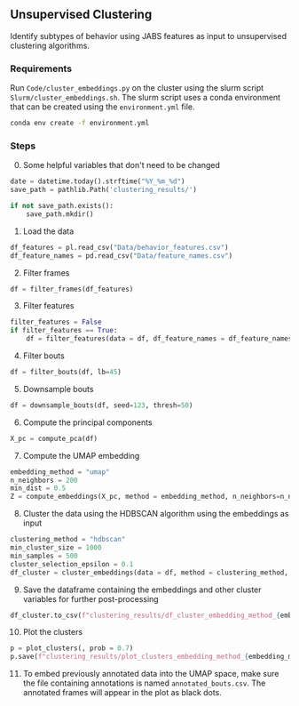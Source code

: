 ## Unsupervised Clustering
Identify subtypes of behavior using JABS features as input to unsupervised clustering algorithms.

### Requirements 
Run ```Code/cluster_embeddings.py``` on the cluster using the slurm script ```Slurm/cluster_embeddings.sh```. The slurm script uses a conda environment that can be created using the ```environment.yml``` file.
```bash
conda env create -f environment.yml
```

### Steps

0. Some helpful variables that don't need to be changed
```python
date = datetime.today().strftime("%Y_%m_%d")
save_path = pathlib.Path('clustering_results/')

if not save_path.exists():
    save_path.mkdir()
```

1. Load the data
```python
df_features = pl.read_csv("Data/behavior_features.csv")
df_feature_names = pd.read_csv("Data/feature_names.csv")
```

2. Filter frames
```python
df = filter_frames(df_features)
```

3. Filter features
```python
filter_features = False
if filter_features == True:
    df = filter_features(data = df, df_feature_names = df_feature_names, filter_features = ["TAIL", "corner"]) #filters/removes features that contain the strings "TAIL" or "corner"
```

4. Filter bouts
```python
df = filter_bouts(df, lb=45)
```

5. Downsample bouts
```python
df = downsample_bouts(df, seed=123, thresh=50)
```

6. Compute the principal components 
```python
X_pc = compute_pca(df)
```

7. Compute the UMAP embedding
```python
embedding_method = "umap"
n_neighbors = 200
min_dist = 0.5 
Z = compute_embeddings(X_pc, method = embedding_method, n_neighbors=n_neighbors, min_dist=min_dist)
```

8. Cluster the data using the HDBSCAN algorithm using the embeddings as input
```python
clustering_method = "hdbscan"
min_cluster_size = 1000
min_samples = 500 
cluster_selection_epsilon = 0.1  
df_cluster = cluster_embeddings(data = df, method = clustering_method, embeddings = Z, kwargs = {"min_cluster_size": min_cluster_size, "min_samples": min_samples, "cluster_selection_epsilon": cluster_selection_epsilon})
```

9. Save the dataframe containing the embeddings and other cluster variables for further post-processing
```python
df_cluster.to_csv(f"clustering_results/df_cluster_embedding_method_{embedding_method}_n_neighbors_{n_neighbors}_min_dist_{min_dist}_clustering_method_{clustering_method}_min_cluster_size_{min_cluster_size}_min_samples_{min_samples}_cluster_selection_epsilon_{cluster_selection_epsilon}_{date}.csv", index=False)
```

10. Plot the clusters
```python
p = plot_clusters(, prob = 0.7)
p.save(f"clustering_results/plot_clusters_embedding_method_{embedding_method}_n_neighbors_{n_neighbors}_min_dist_{min_dist}_clustering_method_{clustering_method}_min_cluster_size_{min_cluster_size}_min_samples_{min_samples}_cluster_selection_epsilon_{cluster_selection_epsilon}_{date}.pdf", width=10, height=10, dpi=300)
```
 
11. To embed previously annotated data into the UMAP space, make sure the file containing annotations is named `annotated_bouts.csv`. The annotated frames will appear in the plot as black dots. 
